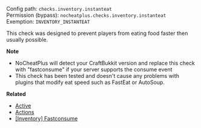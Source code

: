Config path: `checks.inventory.instanteat`  
Permission (bypass): `nocheatplus.checks.inventory.instanteat`  
Exemption: `INVENTORY_INSTANTEAT`  

This check was designed to prevent players from eating food faster then usually possible.

**Note**
* NoCheatPlus will detect your CraftBukkit version and replace this check with "fastconsume" if your server supports the consume event
* This check has been tested and doesn't cause any problems with plugins that modify eat speed such as FastEat or AutoSoup.

**Related**  
* [Active](General#Active)
* [Actions](General#Actions)
* [[Inventory] Fastconsume](%5BInventory%5D-Fastconsume)